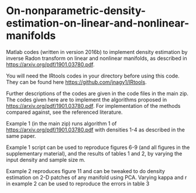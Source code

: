 # On-nonparametric-density-estimation-on-linear-and-nonlinear-manifolds
Matlab codes (written in version 2016b) to implement density estimation by inverse Radon transform on linear and nonlinear manifolds, as described in https://arxiv.org/pdf/1901.03780.pdf. 

You will need the IRtools codes in your directory before using this code. They can be found here https://github.com/jnagy1/IRtools.

Further descriptions of the codes are given in the code files in the main zip. The codes given here are to implement the algorithms proposed in https://arxiv.org/pdf/1901.03780.pdf. For implementation of the methods compared against, see the referenced literature.

Example 1 (in the main zip) runs algorithm 1 of https://arxiv.org/pdf/1901.03780.pdf with densities 1-4 as described in the same paper.

Example 1 script can be used to reproduce figures 6-9 (and all figures in the supplementary material), and the results of tables 1 and 2, by varying the input density and sample size m.

Example 2 reproduces figure 11 and can be tweaked to do density estimation on 2-D patches of any manifold using PCA.
Varying kappa and r in example 2 can be used to reproduce the errors in table 3

